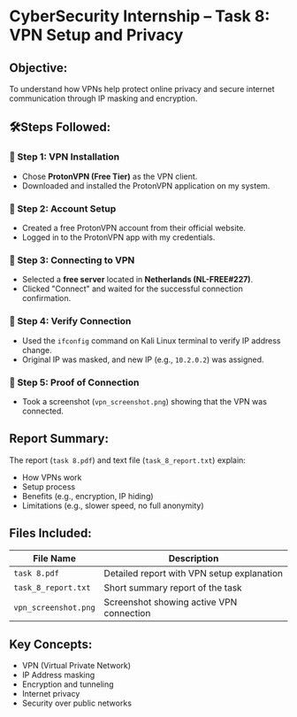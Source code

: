 # CyberSecurity Internship – Task 8: VPN Setup and Privacy

## Objective:
To understand how VPNs help protect online privacy and secure internet communication through IP masking and encryption.

## 🛠Steps Followed:

### 🔹 Step 1: VPN Installation
- Chose **ProtonVPN (Free Tier)** as the VPN client.
- Downloaded and installed the ProtonVPN application on my system.

### 🔹 Step 2: Account Setup
- Created a free ProtonVPN account from their official website.
- Logged in to the ProtonVPN app with my credentials.

### 🔹 Step 3: Connecting to VPN
- Selected a **free server** located in **Netherlands (NL-FREE#227)**.
- Clicked "Connect" and waited for the successful connection confirmation.

### 🔹 Step 4: Verify Connection
- Used the `ifconfig` command on Kali Linux terminal to verify IP address change.
- Original IP was masked, and new IP (e.g., `10.2.0.2`) was assigned.

### 🔹 Step 5: Proof of Connection
- Took a screenshot (`vpn_screenshot.png`) showing that the VPN was connected.

## Report Summary:
The report (`task 8.pdf`) and text file (`task_8_report.txt`) explain:
- How VPNs work
- Setup process
- Benefits (e.g., encryption, IP hiding)
- Limitations (e.g., slower speed, no full anonymity)

## Files Included:

| File Name              | Description                                 |
|------------------------|---------------------------------------------|
| `task 8.pdf`           | Detailed report with VPN setup explanation  |
| `task_8_report.txt`    | Short summary report of the task            |
| `vpn_screenshot.png`   | Screenshot showing active VPN connection    |

## Key Concepts:
- VPN (Virtual Private Network)
- IP Address masking
- Encryption and tunneling
- Internet privacy
- Security over public networks

